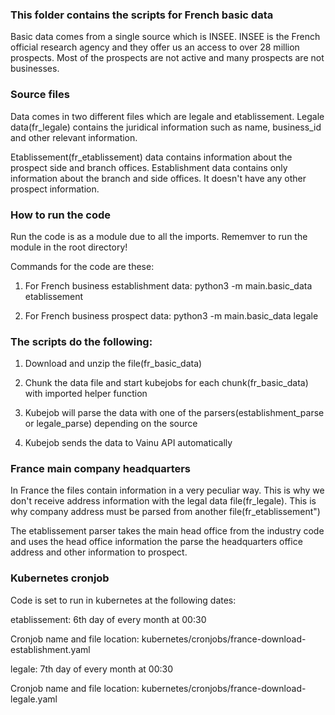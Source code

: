 

### This folder contains the scripts for French basic data

Basic data comes from a single source which is INSEE. INSEE is the French official research agency and they offer us an access to over 28 million prospects. Most of the prospects are not active and many prospects are not businesses.


### Source files

Data comes in two different files which are legale and etablissement. Legale data(fr_legale) contains the juridical information such as name, business_id and other relevant information.

Etablissement(fr_etablissement) data contains information about the prospect side and branch offices. Establishment data contains only information about the branch and side offices. It doesn't have any other prospect information.


### How to run the code

Run the code is as a module due to all the imports. Rememver to run the module in the root directory!

Commands for the code are these:

1) For French business establishment data:
python3 -m main.basic_data etablissement

2) For French business prospect data:
python3 -m main.basic_data legale


### The scripts do the following:

1) Download and unzip the file(fr_basic_data)

2) Chunk the data file and start kubejobs for each chunk(fr_basic_data) with imported helper function

3) Kubejob will parse the data with one of the parsers(establishment_parse or legale_parse) depending on the source

4) Kubejob sends the data to Vainu API automatically


### France main company headquarters

In France the files contain information in a very peculiar way. This is why we don't receive address information with the legal data file(fr_legale). This is why company address must be parsed from another file(fr_etablissement")

The etablissement parser takes the main head office from the industry code and uses the head office information the parse the headquarters office address and other information to prospect.


### Kubernetes cronjob

Code is set to run in kubernetes at the following dates:

etablissement:
6th day of every month at 00:30

Cronjob name and file location:
kubernetes/cronjobs/france-download-establishment.yaml

legale:
7th day of every month at 00:30

Cronjob name and file location:
kubernetes/cronjobs/france-download-legale.yaml
